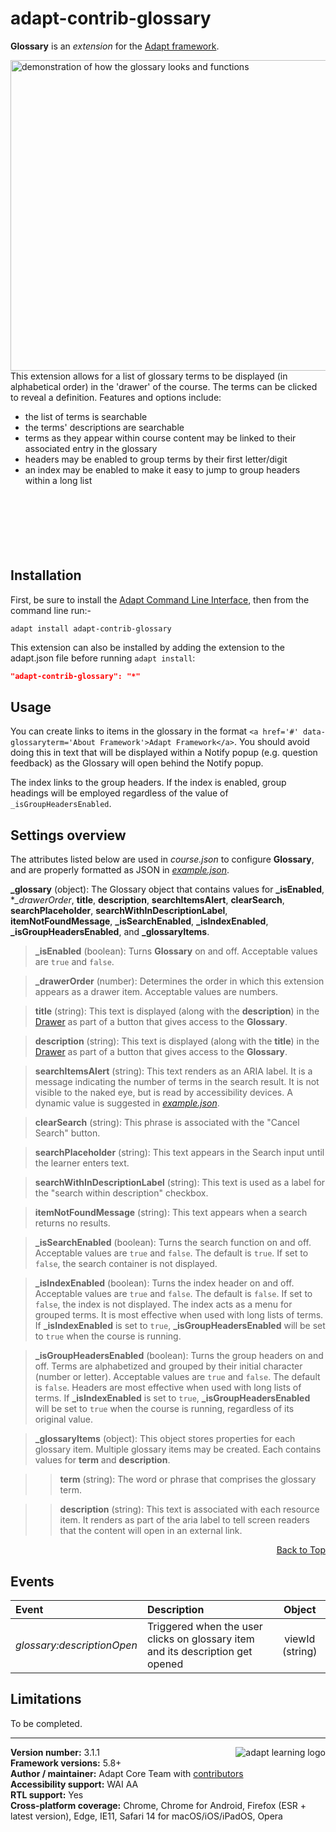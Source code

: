 # adapt-contrib-glossary

**Glossary** is an *extension* for the [Adapt framework](https://github.com/adaptlearning/adapt_framework).

<img src="https://github.com/adaptlearning/documentation/blob/master/04_wiki_assets/plug-ins/images/glossary.gif" width='548' height='497' alt="demonstration of how the glossary looks and functions" align="right"> 

This extension allows for a list of glossary terms to be displayed (in alphabetical order) in the 'drawer' of the course. The terms can be clicked to reveal a definition. Features and options include:  
- the list of terms is searchable  
- the terms' descriptions are searchable  
- terms as they appear within course content may be linked to their associated entry in the glossary  
- headers may be enabled to group terms by their first letter/digit  
- an index may be enabled to make it easy to jump to group headers within a long list
<br><br><br><br><br><br><br>
## Installation

First, be sure to install the [Adapt Command Line Interface](https://github.com/adaptlearning/adapt-cli), then from the command line run:-
```console
adapt install adapt-contrib-glossary
```
This extension can also be installed by adding the extension to the adapt.json file before running `adapt install`:
```json
"adapt-contrib-glossary": "*"
```
## Usage

You can create links to items in the glossary in the format `<a href='#' data-glossaryterm='About Framework'>Adapt Framework</a>`. You should avoid doing this in text that will be displayed within a Notify popup (e.g. question feedback) as the Glossary will open behind the Notify popup.

The index links to the group headers. If the index is enabled, group headings will be employed regardless of the value of `_isGroupHeadersEnabled`.

## Settings overview

The attributes listed below are used in *course.json* to configure **Glossary**, and are properly formatted as JSON in [*example.json*](https://github.com/adaptlearning/adapt-contrib-glossary/blob/master/example.json).

**\_glossary** (object): The Glossary object that contains values for **\_isEnabled**, **\_drawerOrder*, **title**, **description**, **searchItemsAlert**, **clearSearch**, **searchPlaceholder**, **searchWithInDescriptionLabel**, **itemNotFoundMessage**, **\_isSearchEnabled**, **\_isIndexEnabled**, **\_isGroupHeadersEnabled**, and **\_glossaryItems**.  

>**\_isEnabled** (boolean): Turns **Glossary** on and off. Acceptable values are `true` and `false`.

>**\_drawerOrder** (number): Determines the order in which this extension appears as a drawer item. Acceptable values are numbers.

>**title** (string): This text is displayed (along with the **description**) in the [Drawer](https://github.com/adaptlearning/adapt_framework/wiki/Core-modules#drawer) as part of a button that gives access to the **Glossary**.  

>**description** (string): This text is displayed (along with the **title**) in the [Drawer](https://github.com/adaptlearning/adapt_framework/wiki/Core-modules#drawer) as part of a button that gives access to the **Glossary**.  

>**searchItemsAlert** (string):  This text renders as an ARIA label. It is a message indicating the number of terms in the search result. It is not visible to the naked eye, but is read by accessibility devices. A dynamic value is suggested in [*example.json*](https://github.com/adaptlearning/adapt-contrib-glossary/blob/master/example.json). 

>**clearSearch** (string): This phrase is associated with the "Cancel Search" button.  

>**searchPlaceholder** (string): This text appears in the Search input until the learner enters text.  

>**searchWithInDescriptionLabel** (string): This text is used as a label for the "search within description" checkbox.  

>**itemNotFoundMessage** (string): This text appears when a search returns no results.  

>**\_isSearchEnabled** (boolean): Turns the search function on and off. Acceptable values are `true` and `false`. The default is `true`. If set to `false`, the search container is not displayed.

>**\_isIndexEnabled** (boolean): Turns the index header on and off. Acceptable values are `true` and `false`. The default is `false`. If set to `false`, the index is not displayed. The index acts as a menu for grouped terms. It is most effective when used with long lists of terms. If **\_isIndexEnabled** is set to `true`, **\_isGroupHeadersEnabled** will be set to `true` when the course is running.     

>**\_isGroupHeadersEnabled** (boolean): Turns the group headers on and off. Terms are alphabetized and grouped by their initial character (number or letter). Acceptable values are `true` and `false`. The default is `false`.  Headers are most effective when used with long lists of terms. If **\_isIndexEnabled** is set to `true`, **\_isGroupHeadersEnabled** will be set to `true` when the course is running, regardless of its original value. 

>**\_glossaryItems** (object): This object stores properties for each glossary item. Multiple glossary items may be created. Each contains values for **term**  and **description**.  

>>**term** (string): The word or phrase that comprises the glossary term.  

>>**description** (string): This text is associated with each resource item. It renders as part of the aria label to tell screen readers that the content will open in an external link.

<div float align=right><a href="#top">Back to Top</a></div>

## Events

| Event   |      Description      |  Object |
|:----------|:--------------|:-------:|
| _glossary:descriptionOpen_ |  Triggered when the user clicks on glossary item and its description get opened | viewId (string) |

## Limitations
 
To be completed.

----------------------------
**Version number:**  3.1.1   <a href="https://community.adaptlearning.org/" target="_blank"><img src="https://github.com/adaptlearning/documentation/blob/master/04_wiki_assets/plug-ins/images/adapt-logo-mrgn-lft.jpg" alt="adapt learning logo" align="right"></a>  
**Framework versions:**  5.8+  
**Author / maintainer:** Adapt Core Team with [contributors](https://github.com/adaptlearning/adapt-contrib-glossary/graphs/contributors)  
**Accessibility support:** WAI AA  
**RTL support:** Yes  
**Cross-platform coverage:** Chrome, Chrome for Android, Firefox (ESR + latest version), Edge, IE11, Safari 14 for macOS/iOS/iPadOS, Opera  

